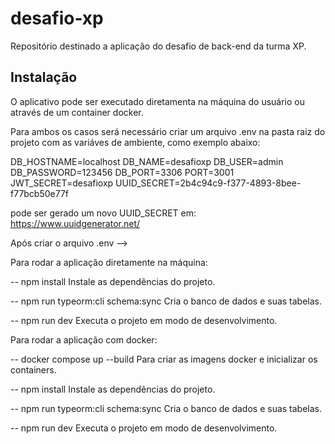# desafio-xp
Repositório destinado a aplicação do desafio de back-end da turma XP.

## Instalação

O aplicativo pode ser executado diretamenta na máquina do usuário ou através de um container docker.

Para ambos os casos será necessário criar um arquivo .env na pasta raiz do projeto com as variáves de ambiente, como exemplo abaixo:

DB_HOSTNAME=localhost
DB_NAME=desafioxp
DB_USER=admin
DB_PASSWORD=123456
DB_PORT=3306
PORT=3001
JWT_SECRET=desafioxp
UUID_SECRET=2b4c94c9-f377-4893-8bee-f77bcb50e77f

pode ser gerado um novo UUID_SECRET em: 
https://www.uuidgenerator.net/

Após criar o arquivo .env -->


Para rodar a aplicação diretamente na máquina:

-- npm install
Instale as dependências do projeto.

-- npm run typeorm:cli schema:sync
Cria o banco de dados e suas tabelas. 

-- npm run dev
Executa o projeto em modo de desenvolvimento.


Para rodar a aplicação com docker:

-- docker compose up --build
Para criar as imagens docker e inicializar os containers.

-- npm install
Instale as dependências do projeto.

-- npm run typeorm:cli schema:sync
Cria o banco de dados e suas tabelas. 

-- npm run dev
Executa o projeto em modo de desenvolvimento.